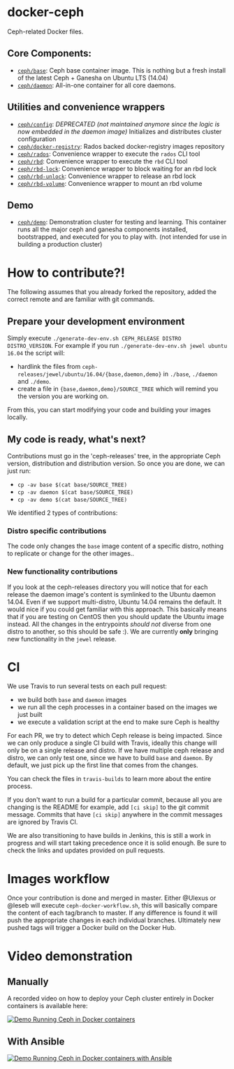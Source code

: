 # docker-ceph

Ceph-related Docker files.

## Core Components:

- [`ceph/base`](ceph-releases/jewel/ubuntu/14.04/base/): Ceph base container image. This is nothing but a fresh install of the latest Ceph + Ganesha on Ubuntu LTS (14.04)
- [`ceph/daemon`](ceph-releases/jewel/ubuntu/14.04/daemon/): All-in-one container for all core daemons.

## Utilities and convenience wrappers

- [`ceph/config`](config/): _DEPRECATED (not maintained anymore since the logic is now embedded in the daemon image)_ Initializes and distributes cluster configuration
- [`ceph/docker-registry`](docker-registry/): Rados backed docker-registry images repository
- [`ceph/rados`](rados/): Convenience wrapper to execute the `rados` CLI tool
- [`ceph/rbd`](rbd/): Convenience wrapper to execute the `rbd` CLI tool
- [`ceph/rbd-lock`](rbd-lock/): Convenience wrapper to block waiting for an rbd lock
- [`ceph/rbd-unlock`](rbd-unlock/): Convenience wrapper to release an rbd lock
- [`ceph/rbd-volume`](rbd-volume/): Convenience wrapper to mount an rbd volume

## Demo

- [`ceph/demo`](ceph-releases/jewel/ubuntu/14.04/demo/): Demonstration cluster for testing and learning. This container runs all the major ceph and ganesha components installed, bootstrapped, and executed for you to play with. (not intended for use in building a production cluster)

# How to contribute?!

The following assumes that you already forked the repository, added the correct remote and are familiar with git commands.

## Prepare your development environment

Simply execute `./generate-dev-env.sh CEPH_RELEASE DISTRO DISTRO_VERSION`. For example if you run `./generate-dev-env.sh jewel ubuntu 16.04` the script will:

- hardlink the files from `ceph-releases/jewel/ubuntu/16.04/{base,daemon,demo}` in `./base`, `./daemon` and `./demo`.
- create a file in `{base,daemon,demo}/SOURCE_TREE` which will remind you the version you are working on.

From this, you can start modifying your code and building your images locally.

## My code is ready, what's next?

Contributions must go in the 'ceph-releases' tree, in the appropriate Ceph version, distribution and distribution version. So once you are done, we can just run:

- `cp -av base $(cat base/SOURCE_TREE)`
- `cp -av daemon $(cat base/SOURCE_TREE)`
- `cp -av demo $(cat base/SOURCE_TREE)`

We identified 2 types of contributions:

### Distro specific contributions

The code only changes the `base` image content of a specific distro, nothing to replicate or change for the other images..

### New functionality contributions

If you look at the ceph-releases directory you will notice that for each release the daemon image's content is symlinked to the Ubuntu daemon 14.04. Even if we support multi-distro, Ubuntu 14.04 remains the default. It would nice if you could get familiar with this approach. This basically means that if you are testing on CentOS then you should update the Ubuntu image instead. All the changes in the entrypoints _should not_ diverse from one distro to another, so this should be safe :). We are currently **only** bringing new functionality in the `jewel` release.

# CI

We use Travis to run several tests on each pull request:

- we build both `base` and `daemon` images
- we run all the ceph processes in a container based on the images we just built
- we execute a validation script at the end to make sure Ceph is healthy

For each PR, we try to detect which Ceph release is being impacted. Since we can only produce a single CI build with Travis, ideally this change will only be on a single release and distro. If we have multiple ceph release and distro, we can only test one, since we have to build `base` and `daemon`. By default, we just pick up the first line that comes from the changes.

You can check the files in `travis-builds` to learn more about the entire process.

If you don't want to run a build for a particular commit, because all you are changing is the README for example, add `[ci skip]` to the git commit message. Commits that have `[ci skip]` anywhere in the commit messages are ignored by Travis CI.

We are also transitioning to have builds in Jenkins, this is still a work in
progress and will start taking precedence once it is solid enough. Be sure to
check the links and updates provided on pull requests.

# Images workflow

Once your contribution is done and merged in master. Either @Ulexus or @leseb will execute `ceph-docker-workflow.sh`, this will basically compare the content of each tag/branch to master. If any difference is found it will push the appropriate changes in each individual branches. Ultimately new pushed tags will trigger a Docker build on the Docker Hub.

# Video demonstration

## Manually

A recorded video on how to deploy your Ceph cluster entirely in Docker containers is available here:

[![Demo Running Ceph in Docker containers](http://img.youtube.com/vi/FUSTjTBA8f8/0.jpg)](http://youtu.be/FUSTjTBA8f8 "Demo Running Ceph in Docker containers")

## With Ansible

[![Demo Running Ceph in Docker containers with Ansible](http://img.youtube.com/vi/DQYZU1VsqXc/0.jpg)](http://youtu.be/DQYZU1VsqXc "Demo Running Ceph in Docker containers with Ansible")
